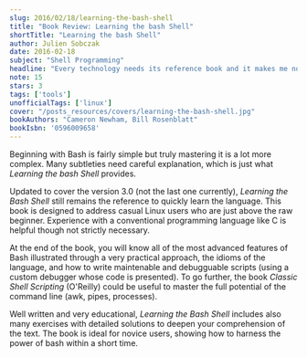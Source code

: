 ```yaml
---
slug: 2016/02/18/learning-the-bash-shell
title: "Book Review: Learning the bash Shell"
shortTitle: "Learning the bash Shell"
author: Julien Sobczak
date: 2016-02-18
subject: "Shell Programming"
headline: "Every technology needs its reference book and it makes me no doubt that bash has found its one"
note: 15
stars: 3
tags: ['tools']
unofficialTags: ['linux']
cover: "/posts_resources/covers/learning-the-bash-shell.jpg"
bookAuthors: "Cameron Newham, Bill Rosenblatt"
bookIsbn: '0596009658'
---
```



Beginning with Bash is fairly simple but truly mastering it is a lot more complex. Many subtleties need careful explanation, which is just what *Learning the bash Shell* provides.

Updated to cover the version 3.0 (not the last one currently), *Learning the Bash Shell* still remains the reference to quickly learn the language. This book is designed to address casual Linux users who are just above the raw beginner. Experience with a conventional programming language like C is helpful though not strictly necessary.

At the end of the book, you will know all of the most advanced features of Bash illustrated through a very practical approach, the idioms of the language, and how to write maintenable and debugguable scripts (using a custom debugger whose code is presented). To go further, the book *Classic Shell Scripting* (O'Reilly) could be useful to master the full potential of the command line (awk, pipes, processes).

Well written and very educational, *Learning the Bash Shell* includes also many exercises with detailed solutions to deepen your comprehension of the text. The book is ideal for novice users, showing how to harness the power of bash within a short time.


